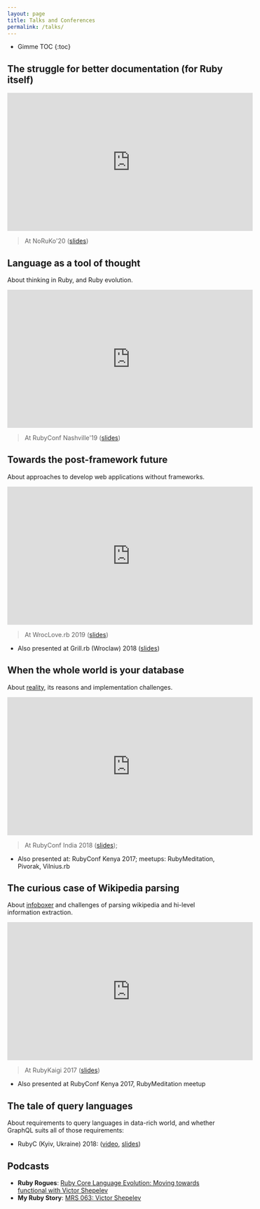 ```yaml
---
layout: page
title: Talks and Conferences
permalink: /talks/
---
```


* Gimme TOC
{:toc}

## The struggle for better documentation (for Ruby itself)

<iframe width="560" height="315" src="https://www.youtube.com/embed/2VVEcOyeYLA" title="YouTube video player" frameborder="0" allow="accelerometer; autoplay; clipboard-write; encrypted-media; gyroscope; picture-in-picture" allowfullscreen></iframe>

> At NoRuKo'20 ([slides](https://bit.ly/noruko2020zverok))

## Language as a tool of thought

About thinking in Ruby, and Ruby evolution.

<iframe width="560" height="315" src="https://www.youtube.com/embed/iMBqqjkbvl4" title="YouTube video player" frameborder="0" allow="accelerometer; autoplay; clipboard-write; encrypted-media; gyroscope; picture-in-picture" allowfullscreen></iframe>

> At RubyConf Nashville'19 ([slides](http://bit.ly/rc19zverok))

## Towards the post-framework future

About approaches to develop web applications without frameworks.

<iframe width="560" height="315" src="https://www.youtube.com/embed/5UiBQtfRDUI" title="YouTube video player" frameborder="0" allow="accelerometer; autoplay; clipboard-write; encrypted-media; gyroscope; picture-in-picture" allowfullscreen></iframe>

> At WrocLove.rb 2019 ([slides](https://docs.google.com/presentation/d/1ve4At8Vwww9ww3iM7BrQTTkBN9bWkOXmuSK2mmugSOQ/edit?usp=sharing))

* Also presented at Grill.rb (Wroclaw) 2018 ([slides](https://docs.google.com/presentation/d/1fg4DP5p4yDkFjNH-CDt6CAe5heO_BHy6tB52OgaEWkg/edit?usp=sharing))

## When the whole world is your database

About [reality](https://github.com/molybdenum-99/reality), its reasons and implementation challenges.

<iframe width="560" height="315" src="https://www.youtube.com/embed/x9GePP3B0oE" title="YouTube video player" frameborder="0" allow="accelerometer; autoplay; clipboard-write; encrypted-media; gyroscope; picture-in-picture" allowfullscreen></iframe>

> At RubyConf India 2018 ([slides](https://docs.google.com/presentation/d/1I4mznHUBhVVDxWfO2DRzxP4wNhs9Mmtx09SizLqIbaE/edit?usp=sharing));

* Also presented at: RubyConf Kenya 2017; meetups: RubyMeditation, Pivorak, Vilnius.rb

## The curious case of Wikipedia parsing

About [infoboxer](https://github.com/molybdenum-99/infoboxer) and challenges of parsing wikipedia and hi-level information extraction.

<iframe width="560" height="315" src="https://www.youtube.com/embed/oqsX8kNq94I" title="YouTube video player" frameborder="0" allow="accelerometer; autoplay; clipboard-write; encrypted-media; gyroscope; picture-in-picture" allowfullscreen></iframe>

> At RubyKaigi 2017 ([slides](https://docs.google.com/presentation/d/1r3xUjc9nXlwAOmgzCI26lELdNp8Mnsd5sfXa9JJwIME/edit?usp=sharing))

* Also presented at RubyConf Kenya 2017, RubyMeditation meetup

## The tale of query languages

About requirements to query languages in data-rich world, and whether GraphQL suits all of those requirements:

* RubyC (Kyiv, Ukraine) 2018: ([video](https://www.youtube.com/watch?v=vLbcqtrh6Ys), [slides](https://docs.google.com/presentation/d/1u9K-GiLNQyQm5JwDQfcUE-JM43u_a_ATmEDk1ZlHwEM/edit?usp=sharing))

## Podcasts

* **Ruby Rogues**: [Ruby Core Language Evolution: Moving towards functional with Victor Shepelev](https://devchat.tv/ruby-rogues/rr-367-ruby-core-language-evolution-moving-towards-functional-with-victor-shepelev)
* **My Ruby Story**: [MRS 063: Victor Shepelev](https://devchat.tv/my-ruby-story/mrs-063-victor-shepelev/)
